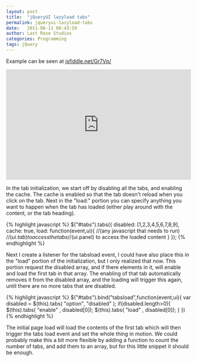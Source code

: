 ```yaml
---
layout: post
title:  "jQueryUI lazyload tabs"
permalink: jqueryui-lazyload-tabs
date:   2011-06-11 08:43:59
author: Last Rose Studios
categories: Programming
tags: jQuery
---
```


Example can be seen at [jsfiddle.net/Gr7Vp/](http://jsfiddle.net/Gr7Vp/) 

<iframe width="100%" height="300" src="http://jsfiddle.net/Gr7Vp/embedded/result" frameborder="0"></iframe>

In the tab initialization, we start off by disabling all the tabs, and enabling the cache. The cache is enabled so that the tab doesn't reload when you click on the tab. Next in the "load:" portion you can specify anything you want to happen when the tab has loaded (either play around with the content, or the tab heading).

{% highlight javascript %}
$("#tabs").tabs({
    disabled: [1,2,3,4,5,6,7,8,9],
    cache: true,
    load: function(event,ui){
        //(any javascript that needs to run)
        //$(ui.tab) to access the tabs
        //$(ui.panel) to access the loaded content
    }
});
{% endhighlight %}

Next I create a listener for the tabsload event, I could have also place this in the "load" portion of the initialization, but I only realized that now. This portion request the disabled array, and if there elements in it, will enable and load the first tab in that array. The enabling of that tab automatically removes it from the disabled array, and the loading will trigger this again, until there are no more tabs that are disabled.

{% highlight javascript %}
$("#tabs").bind("tabsload",function(event,ui){
    var disabled = $(this).tabs( "option", "disabled" );
    if(disabled.length>0){
        $(this).tabs( "enable" ,  disabled[0]);
        $(this).tabs( "load" , disabled[0]);
    }
})
{% endhighlight %}

The initial page load will load the contents of the first tab which will then trigger the tabs load event and set the whole thing in motion. We could probably make this a bit more flexible by adding a function to count the number of tabs, and add them to an array, but for this little snippet it should be enough.